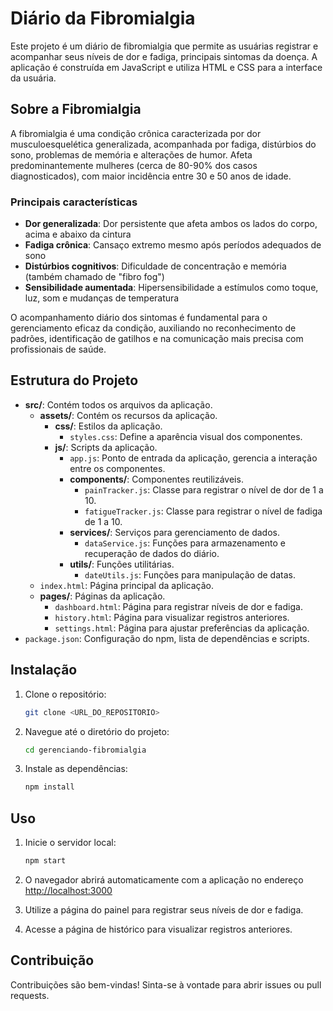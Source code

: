 # Diário da Fibromialgia

Este projeto é um diário de fibromialgia que permite as usuárias registrar e acompanhar seus níveis de dor e fadiga, principais sintomas da doença.
A aplicação é construída em JavaScript e utiliza HTML e CSS para a interface da usuária.

## Sobre a Fibromialgia

A fibromialgia é uma condição crônica caracterizada por dor musculoesquelética generalizada, acompanhada por fadiga, distúrbios do sono, problemas de memória e alterações de humor. Afeta predominantemente mulheres (cerca de 80-90% dos casos diagnosticados), com maior incidência entre 30 e 50 anos de idade.

### Principais características

- **Dor generalizada**: Dor persistente que afeta ambos os lados do corpo, acima e abaixo da cintura
- **Fadiga crônica**: Cansaço extremo mesmo após períodos adequados de sono
- **Distúrbios cognitivos**: Dificuldade de concentração e memória (também chamado de "fibro fog")
- **Sensibilidade aumentada**: Hipersensibilidade a estímulos como toque, luz, som e mudanças de temperatura

O acompanhamento diário dos sintomas é fundamental para o gerenciamento eficaz da condição, auxiliando no reconhecimento de padrões, identificação de gatilhos e na comunicação mais precisa com profissionais de saúde.

## Estrutura do Projeto

- **src/**: Contém todos os arquivos da aplicação.
  - **assets/**: Contém os recursos da aplicação.
    - **css/**: Estilos da aplicação.
      - `styles.css`: Define a aparência visual dos componentes.
    - **js/**: Scripts da aplicação.
      - `app.js`: Ponto de entrada da aplicação, gerencia a interação entre os componentes.
      - **components/**: Componentes reutilizáveis.
        - `painTracker.js`: Classe para registrar o nível de dor de 1 a 10.
        - `fatigueTracker.js`: Classe para registrar o nível de fadiga de 1 a 10.
      - **services/**: Serviços para gerenciamento de dados.
        - `dataService.js`: Funções para armazenamento e recuperação de dados do diário.
      - **utils/**: Funções utilitárias.
        - `dateUtils.js`: Funções para manipulação de datas.
  - `index.html`: Página principal da aplicação.
  - **pages/**: Páginas da aplicação.
    - `dashboard.html`: Página para registrar níveis de dor e fadiga.
    - `history.html`: Página para visualizar registros anteriores.
    - `settings.html`: Página para ajustar preferências da aplicação.
- `package.json`: Configuração do npm, lista de dependências e scripts.

## Instalação

1. Clone o repositório:

   ```bash
   git clone <URL_DO_REPOSITORIO>
   ```

2. Navegue até o diretório do projeto:

   ```bash
   cd gerenciando-fibromialgia
   ```

3. Instale as dependências:

   ```bash
   npm install
   ```

## Uso

1. Inicie o servidor local:

   ```bash
   npm start
   ```

2. O navegador abrirá automaticamente com a aplicação no endereço [http://localhost:3000](http://localhost:3000)

3. Utilize a página do painel para registrar seus níveis de dor e fadiga.

4. Acesse a página de histórico para visualizar registros anteriores.

## Contribuição

Contribuições são bem-vindas! Sinta-se à vontade para abrir issues ou pull requests.
